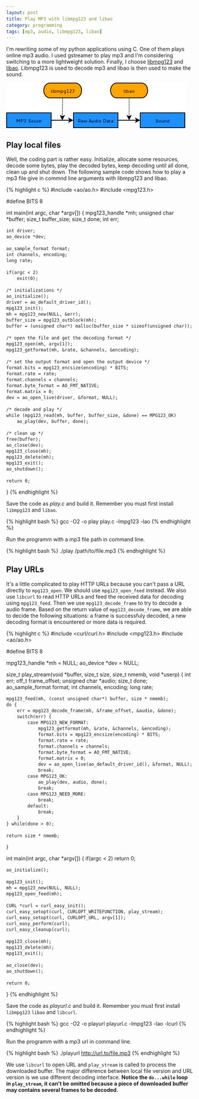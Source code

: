 ```yaml
---
layout: post
title: Play MP3 with libmpg123 and libao
category: programming
tags: [mp3, audio, libmpg123, libao]
---
```


I'm rewriting some of my python applications using C. One of them plays online mp3 audio. I used gstreamer to play mp3 and I'm considering switching to a more lightweight solution. Finally, I choose [libmpg123](http://www.mpg123.de/) and [libao](http://xiph.org/ao/). Libmpg123 is used to decode mp3 and libao is then used to make the sound.

<!-- more start -->

![](/image/mp3.png)

## Play local files

Well, the coding part is rather easy. Initialize, allocate some resources, decode some bytes, play the decoded bytes, keep decoding until all done, clean up and shut down. The following sample code shows how to play a mp3 file give in commnd line arguments with libmpg123 and libao.

{% highlight c %}
#include <ao/ao.h>
#include <mpg123.h>

#define BITS 8

int main(int argc, char *argv[])
{
    mpg123_handle *mh;
    unsigned char *buffer;
    size_t buffer_size;
    size_t done;
    int err;

    int driver;
    ao_device *dev;

    ao_sample_format format;
    int channels, encoding;
    long rate;

    if(argc < 2)
        exit(0);

    /* initializations */
    ao_initialize();
    driver = ao_default_driver_id();
    mpg123_init();
    mh = mpg123_new(NULL, &err);
    buffer_size = mpg123_outblock(mh);
    buffer = (unsigned char*) malloc(buffer_size * sizeof(unsigned char));

    /* open the file and get the decoding format */
    mpg123_open(mh, argv[1]);
    mpg123_getformat(mh, &rate, &channels, &encoding);

    /* set the output format and open the output device */
    format.bits = mpg123_encsize(encoding) * BITS;
    format.rate = rate;
    format.channels = channels;
    format.byte_format = AO_FMT_NATIVE;
    format.matrix = 0;
    dev = ao_open_live(driver, &format, NULL);

    /* decode and play */
    while (mpg123_read(mh, buffer, buffer_size, &done) == MPG123_OK)
        ao_play(dev, buffer, done);

    /* clean up */
    free(buffer);
    ao_close(dev);
    mpg123_close(mh);
    mpg123_delete(mh);
    mpg123_exit();
    ao_shutdown();

    return 0;
}
{% endhighlight %}

Save the code as *play.c* and build it. Remember you must first install `libmpg123` and `libao`.

{% highlight bash %}
gcc -O2 -o play play.c -lmpg123 -lao
{% endhighlight %}

Run the programm with a mp3 file path in command line.

{% highlight bash %}
./play /path/to/file.mp3
{% endhighlight %}

## Play URLs

It's a little complicated to play HTTP URLs because you can't pass a URL directly to `mpg123_open`. We should use `mpg123_open_feed` instead. We also use `libcurl` to read HTTP URLs and feed the received data for decoding using `mpg123_feed`. Then we use `mpg123_decode_frame` to try to decode a audio frame. Based on the return value of `mpg123_decode_frame`, we are able to decide the following situations: a frame is successfuly decoded, a new decoding format is encountered or more data is required.

{% highlight c %}
#include <curl/curl.h>
#include <mpg123.h>
#include <ao/ao.h>

#define BITS 8

mpg123_handle *mh = NULL;
ao_device *dev = NULL;

size_t play_stream(void *buffer, size_t size, size_t nmemb, void *userp)
{
    int err;
    off_t frame_offset;
    unsigned char *audio;
    size_t done;
    ao_sample_format format;
    int channels, encoding;
    long rate;

    mpg123_feed(mh, (const unsigned char*) buffer, size * nmemb);
    do {
        err = mpg123_decode_frame(mh, &frame_offset, &audio, &done);
        switch(err) {
            case MPG123_NEW_FORMAT:
                mpg123_getformat(mh, &rate, &channels, &encoding);
                format.bits = mpg123_encsize(encoding) * BITS;
                format.rate = rate;
                format.channels = channels;
                format.byte_format = AO_FMT_NATIVE;
                format.matrix = 0;
                dev = ao_open_live(ao_default_driver_id(), &format, NULL);
                break;
            case MPG123_OK:
                ao_play(dev, audio, done);
                break;
            case MPG123_NEED_MORE:
                break;
            default:
                break;
        }
    } while(done > 0);

    return size * nmemb;
}

int main(int argc, char *argv[])
{
    if(argc < 2)
        return 0;

    ao_initialize();
    
    mpg123_init();
    mh = mpg123_new(NULL, NULL);
    mpg123_open_feed(mh);

    CURL *curl = curl_easy_init();
    curl_easy_setopt(curl, CURLOPT_WRITEFUNCTION, play_stream);
    curl_easy_setopt(curl, CURLOPT_URL, argv[1]);
    curl_easy_perform(curl);
    curl_easy_cleanup(curl);

    mpg123_close(mh);
    mpg123_delete(mh);
    mpg123_exit();

    ao_close(dev);
    ao_shutdown();

    return 0;
}
{% endhighlight %}

Save the code as *playurl.c* and build it. Remember you must first install `libmpg123` `libao` and `libcurl`.

{% highlight bash %}
gcc -O2 -o playurl playurl.c -lmpg123 -lao -lcurl
{% endhighlight %}

Run the programm with a mp3 url in command line.

{% highlight bash %}
./playurl http://url.to/file.mp3
{% endhighlight %}

We use `libcurl` to open URL and `play_stream` is called to process the downloaded buffer. The major difference between local file version and URL version is we use different decoding interface. **Notice the `do...while` loop in `play_stream`, it can't be omitted because a piece of downloaded buffer may contains several frames to be decoded.**

<!-- more end -->

